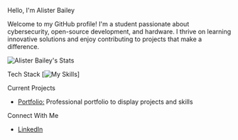 Hello, I'm Alister Bailey

Welcome to my GitHub profile! I'm a student passionate about cybersecurity, open-source development, and hardware. I thrive on learning innovative solutions and enjoy contributing to projects that make a difference.

![Alister Bailey's Stats](https://github-readme-stats.vercel.app/api?username=AlisterBailey&theme=vue-dark&show_icons=true&hide_border=true&count_private=true)

Tech Stack
[![My Skills](https://skillicons.dev/icons?i=js,ts,html,css,js,react,npm,nodejs,py,docker,cloudflare)] <!-- https://skillicons.dev for more -->

Current Projects
  - <a href="https://github.com/AlisterBailey/Portfolio">Portfolio:</a> Professional portfolio to display projects and skills <br>

<!--
GitHub Stats


Featured Repositories

-->
Connect With Me <br>
  - <a href="https://www.linkedin.com/in/alister-bailey/">LinkedIn</a> <br>
  <!-- - <a href="">Portfolio</a> <br> -->
